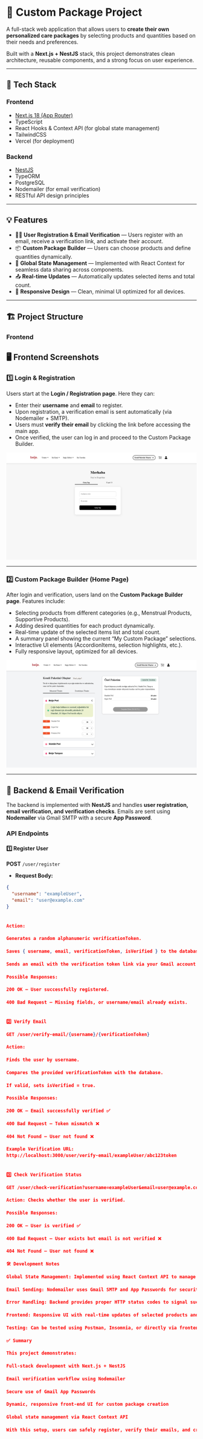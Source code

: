 # 🧃 Custom Package Project

A full-stack web application that allows users to **create their own personalized care packages** by selecting products and quantities based on their needs and preferences.

Built with a **Next.js + NestJS** stack, this project demonstrates clean architecture, reusable components, and a strong focus on user experience.

---

## 🚀 Tech Stack

### **Frontend**
- [Next.js 18 (App Router)](https://nextjs.org/docs/app)
- TypeScript
- React Hooks & Context API (for global state management)
- TailwindCSS
- Vercel (for deployment)

### **Backend**
- [NestJS](https://nestjs.com/)
- TypeORM
- PostgreSQL
- Nodemailer (for email verification)
- RESTful API design principles

---

## 💡 Features

- 🧑‍💻 **User Registration & Email Verification** — Users register with an email, receive a verification link, and activate their account.
- 📦 **Custom Package Builder** — Users can choose products and define quantities dynamically.
- 🧠 **Global State Management** — Implemented with React Context for seamless data sharing across components.
- 📤 **Real-time Updates** — Automatically updates selected items and total count.
- 💅 **Responsive Design** — Clean, minimal UI optimized for all devices.

---

## 🏗️ Project Structure

### **Frontend**



## 🖥️ Frontend Screenshots

### 1️⃣ Login & Registration

Users start at the **Login / Registration page**. Here they can:

- Enter their **username** and **email** to register.
- Upon registration, a verification email is sent automatically (via Nodemailer + SMTP).
- Users must **verify their email** by clicking the link before accessing the main app.
- Once verified, the user can log in and proceed to the Custom Package Builder.

![Login / Registration Page](readme-assets/login.png)

---

### 2️⃣ Custom Package Builder (Home Page)

After login and verification, users land on the **Custom Package Builder page**. Features include:

- Selecting products from different categories (e.g., Menstrual Products, Supportive Products).
- Adding desired quantities for each product dynamically.
- Real-time update of the selected items list and total count.
- A summary panel showing the current “My Custom Package” selections.
- Interactive UI elements (AccordionItems, selection highlights, etc.).
- Fully responsive layout, optimized for all devices.

![Home Page / Custom Package Builder](readme-assets/homepage.png)



---

## 🔧 Backend & Email Verification

The backend is implemented with **NestJS** and handles **user registration, email verification, and verification checks**. Emails are sent using **Nodemailer** via Gmail SMTP with a secure **App Password**.  

### **API Endpoints**

#### 1️⃣ Register User

**POST** `/user/register`

- **Request Body:**
```json
{
  "username": "exampleUser",
  "email": "user@example.com"
}


Action:

Generates a random alphanumeric verificationToken.

Saves { username, email, verificationToken, isVerified } to the database (isVerified is initially false).

Sends an email with the verification token link via your Gmail account using App Password.

Possible Responses:

200 OK — User successfully registered.

400 Bad Request — Missing fields, or username/email already exists.


2️⃣ Verify Email

GET /user/verify-email/{username}/{verificationToken}

Action:

Finds the user by username.

Compares the provided verificationToken with the database.

If valid, sets isVerified = true.

Possible Responses:

200 OK — Email successfully verified ✅

400 Bad Request — Token mismatch ❌

404 Not Found — User not found ❌

Example Verification URL:
http://localhost:3000/user/verify-email/exampleUser/abc123token


3️⃣ Check Verification Status

GET /user/check-verification?username=exampleUser&email=user@example.com

Action: Checks whether the user is verified.

Possible Responses:

200 OK — User is verified ✅

400 Bad Request — User exists but email is not verified ❌

404 Not Found — User not found ❌

🛠️ Development Notes

Global State Management: Implemented using React Context API to manage user selections across pages seamlessly.

Email Sending: Nodemailer uses Gmail SMTP and App Passwords for security. Emails are sent to any valid recipient, not limited to the developer’s email.

Error Handling: Backend provides proper HTTP status codes to signal success or failure for all user actions.

Frontend: Responsive UI with real-time updates of selected products and totals.

Testing: Can be tested using Postman, Insomnia, or directly via frontend UI.

✅ Summary

This project demonstrates:

Full-stack development with Next.js + NestJS

Email verification workflow using Nodemailer

Secure use of Gmail App Passwords

Dynamic, responsive front-end UI for custom package creation

Global state management via React Context API

With this setup, users can safely register, verify their emails, and create personalized care packages with instant feedback.


